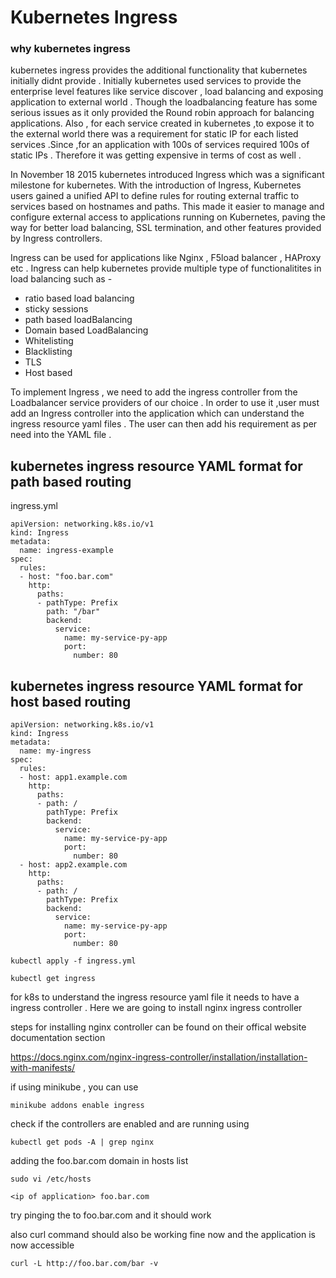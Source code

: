 # Kubernetes Ingress

### why kubernetes ingress

kubernetes ingress provides the additional functionality that kubernetes initially didnt provide . Initially kubernetes used services to provide the enterprise level features like service discover , load balancing and exposing application to external world . Though the loadbalancing feature has some serious issues as it only provided the Round robin approach for balancing applications. Also , for each service created in kubernetes ,to expose it to the external world there was a requirement for static IP for each listed services .Since ,for an application with 100s of services required 100s of static IPs . Therefore it was getting expensive in terms of cost as well . 

In November 18 2015  kubernetes introduced Ingress which was a significant milestone for kubernetes. With the introduction of Ingress, Kubernetes users gained a unified API to define rules for routing external traffic to services based on hostnames and paths. This made it easier to manage and configure external access to applications running on Kubernetes, paving the way for better load balancing, SSL termination, and other features provided by Ingress controllers. 

Ingress can be used for applications like Nginx , F5load balancer , HAProxy etc . Ingress can help kubernetes provide multiple type of functionalitites in load balancing such as -

- ratio based load balancing
- sticky sessions
- path based loadBalancing
- Domain based LoadBalancing
- Whitelisting
- Blacklisting
- TLS
- Host based 

To implement Ingress , we need to add the ingress controller from the Loadbalancer service providers of our choice . In order to use it ,user must add an Ingress controller into the application which can understand the ingress resource yaml files . The user can then add his requirement as per need into the YAML file .


## kubernetes ingress resource YAML format for path based routing

ingress.yml
```
apiVersion: networking.k8s.io/v1
kind: Ingress
metadata:
  name: ingress-example
spec:
  rules:
  - host: "foo.bar.com"
    http:
      paths:
      - pathType: Prefix
        path: "/bar"
        backend:
          service:
            name: my-service-py-app
            port:
              number: 80

```

## kubernetes ingress resource YAML format for host based routing

```
apiVersion: networking.k8s.io/v1
kind: Ingress
metadata:
  name: my-ingress
spec:
  rules:
  - host: app1.example.com
    http:
      paths:
      - path: /
        pathType: Prefix
        backend:
          service:
            name: my-service-py-app
            port:
              number: 80
  - host: app2.example.com
    http:
      paths:
      - path: /
        pathType: Prefix
        backend:
          service:
            name: my-service-py-app
            port:
              number: 80

```


```
kubectl apply -f ingress.yml
```
```
kubectl get ingress
```

for k8s to understand the ingress resource yaml file it needs to have a ingress controller . Here we are going to install nginx ingress controller 

steps for installing nginx controller can be found on their offical website documentation section

https://docs.nginx.com/nginx-ingress-controller/installation/installation-with-manifests/


if using minikube , you can use 
```
minikube addons enable ingress
```
check if the controllers are enabled and are running using

```
kubectl get pods -A | grep nginx
```

adding the foo.bar.com domain in hosts list 
```
sudo vi /etc/hosts
```        
```
<ip of application> foo.bar.com
```
try pinging the to foo.bar.com and it should work 

also curl command should also be working fine now and the application is now accessible

```
curl -L http://foo.bar.com/bar -v
```




